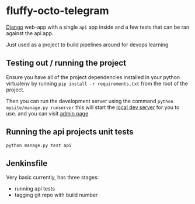 # fluffy-octo-telegram

[Django](https://docs.djangoproject.com/en/4.0/)
web-app with a single `api` app inside and a few tests that can be
ran against the api app.

Just used as a project to build pipelines around for devops learning


## Testing out / running the project

Ensure you have all of the project dependencies installed in your python 
virtualenv by running `pip install -r requirements.txt` from the root
of the project.

Then you can run the development server using the command `python mysite/manage.py runserver`
this will start the [local dev server](http://localhost:8000/) for you to use.  and you can visit
[admin page](http://localhost:8000/api-auth/login)

## Running the api projects unit tests

`python manage.py test api`

## Jenkinsfile

Very basic currently, has three stages:
* running api tests
* tagging git repo with build number


